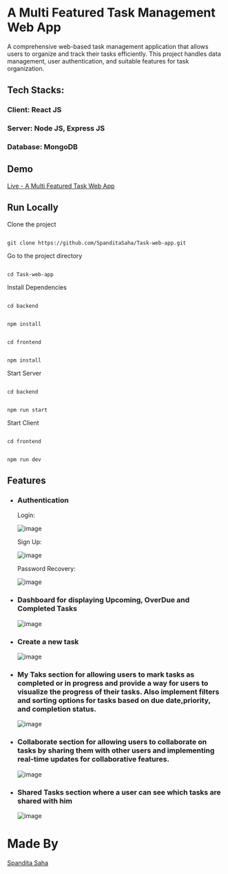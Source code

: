 # A Multi Featured Task Management Web App

A comprehensive web-based task management application that
allows users to organize and track their tasks efficiently. This project 
handles data management, user authentication, and suitable features for task
organization.

## Tech Stacks:
### Client: React JS
### Server: Node JS, Express JS
### Database: MongoDB

## Demo
[Live - A Multi Featured Task Web App](https://task-web-app.onrender.com "Visit Live Project")

## Run Locally
Clone the project
```

git clone https://github.com/SpanditaSaha/Task-web-app.git

```

Go to the project directory
```

cd Task-web-app

```

Install Dependencies

```

cd backend

```

```

npm install

```

```

cd frontend

```

```

npm install

```

Start Server
```

cd backend

```

```

npm run start

```

Start Client
```

cd frontend

```

```

npm run dev

```


## Features

- ### Authentication

  Login:

  ![image](https://github.com/SpanditaSaha/Task-web-app/assets/67426987/1b47c2a0-0d7c-4a9a-8a88-33af8802ce0c)

  Sign Up:

  ![image](https://github.com/SpanditaSaha/Task-web-app/assets/67426987/85521022-78c5-4af0-bbae-e9288a0e8c95)

  Password Recovery:

  ![image](https://github.com/SpanditaSaha/Task-web-app/assets/67426987/95d6b35c-ee75-4584-82c5-3b037e2c58db)


- ### Dashboard for displaying Upcoming, OverDue and Completed Tasks

  ![image](https://github.com/SpanditaSaha/Task-web-app/assets/67426987/871c26d8-2b26-45a3-ac62-6a1757dfa524)


- ### Create a new task

  ![image](https://github.com/SpanditaSaha/Task-web-app/assets/67426987/3feff400-8964-4246-a567-96fbab2869c5)


- ### My Taks section for allowing users to mark tasks as completed or in progress and provide a way for users to visualize the progress of their tasks. Also implement filters and sorting options for tasks based on due date,priority, and completion status.

  ![image](https://github.com/SpanditaSaha/Task-web-app/assets/67426987/38a82a87-cbeb-4ee8-95d1-d79a95977c7e)


- ### Collaborate section for allowing users to collaborate on tasks by sharing them with other users and implementing real-time updates for collaborative features.

  ![image](https://github.com/SpanditaSaha/Task-web-app/assets/67426987/7c003bc7-d4c1-4d75-8ae2-d0eaf568d00b)


- ### Shared Tasks section where a user can see which tasks are shared with him

  ![image](https://github.com/SpanditaSaha/Task-web-app/assets/67426987/b60b9eab-f3a6-4796-80cd-9b05bf9900a5)


# Made By
[Spandita Saha](https://github.com/SpanditaSaha)



  
